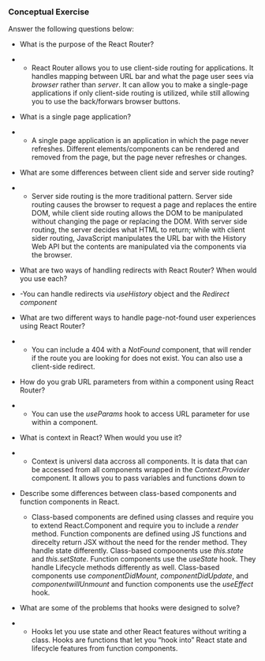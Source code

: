### Conceptual Exercise

Answer the following questions below:

- What is the purpose of the React Router?
- - React Router allows you to use client-side routing for applications. It handles mapping between URL bar and what the page user sees via *browser* rather than *server*. It can allow you to make a single-page applications if only client-side routing is utilized, while still allowing you to use the back/forwars browser buttons.

- What is a single page application?
- - A single page application is an application in which the page never refreshes. Different elements/components can be rendered and removed from the page, but the page never refreshes or changes.

- What are some differences between client side and server side routing?
- - Server side routing is the more traditional pattern. Server side routing causes the browser to request a page and replaces the entire DOM, while client side routing allows the DOM to be manipulated without changing the page or replacing the DOM. With server side routing, the server decides what HTML to return; while with client sider routing, JavaScript manipulates the URL bar with the History Web API but the contents are manipulated via the components via the browser.

- What are two ways of handling redirects with React Router? When would you use each?
- -You can handle redirects via *useHistory* object and the *Redirect component*

- What are two different ways to handle page-not-found user experiences using React Router? 
- - You can include a 404 with a *NotFound* component, that will render if the route you are looking for does not exist. You can also use a client-side redirect.

- How do you grab URL parameters from within a component using React Router?
- - You can use the *useParams* hook to access URL parameter for use within a component.

- What is context in React? When would you use it?
- - Context is universl data accross all components. It is data that can be accessed from all components wrapped in the *Context.Provider* component. It allows you to pass variables and functions down to 

- Describe some differences between class-based components and function
  components in React.
  - Class-based components are defined using classes and require you to extend React.Component and require you to include a *render* method. Function components are defined using JS functions and direcelty return JSX without the need for the render method. They handle state differently. Class-based compoonents use *this.state* and *this.setState*. Function components use the *useState* hook. They handle Lifecycle methods differently as well. Class-based components use *componentDidMount*, *componentDidUpdate*, and *componentwillUnmount* and function components use the *useEffect* hook.

- What are some of the problems that hooks were designed to solve?
- - Hooks let you use state and other React features without writing a class. Hooks are functions that let you “hook into” React state and lifecycle features from function components.